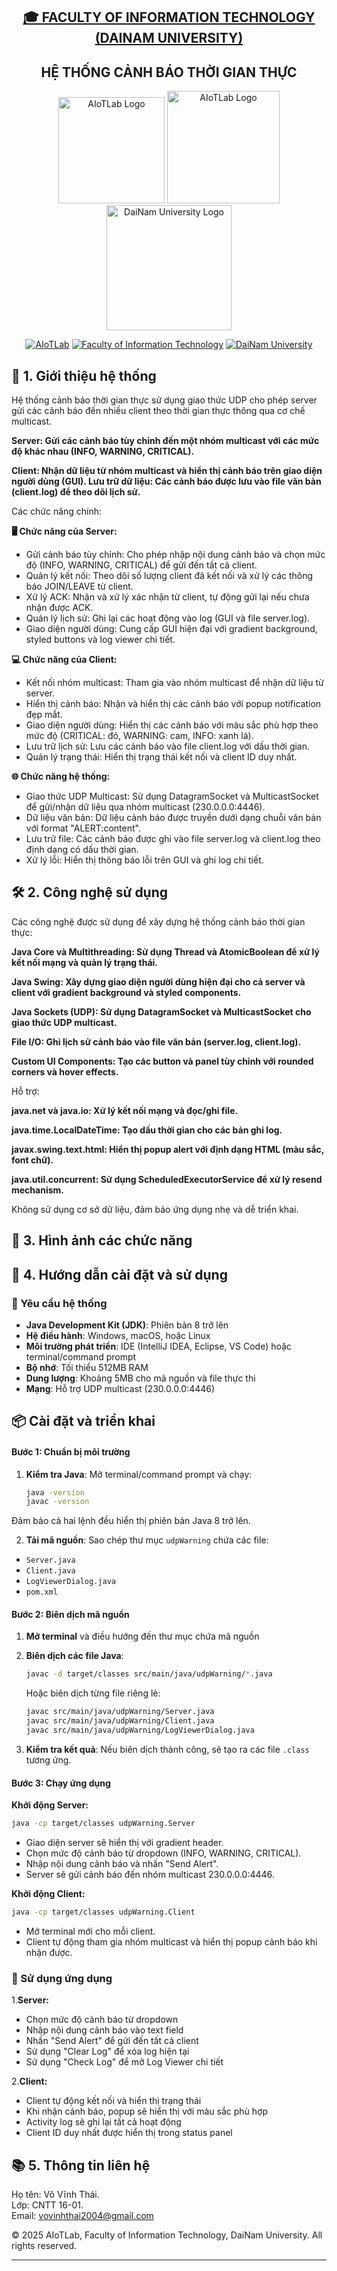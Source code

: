 <h2 align="center">
    <a href="https://dainam.edu.vn/vi/khoa-cong-nghe-thong-tin">
    🎓  FACULTY OF INFORMATION TECHNOLOGY (DAINAM UNIVERSITY)
    </a>
</h2>
<h2 align="center">
    HỆ THỐNG CẢNH BÁO THỜI GIAN THỰC
</h2>
<div align="center">
    <p align="center">
        <img alt="AIoTLab Logo" width="170" src="https://github.com/user-attachments/assets/711a2cd8-7eb4-4dae-9d90-12c0a0a208a2" />
        <img alt="AIoTLab Logo" width="180" src="https://github.com/user-attachments/assets/dc2ef2b8-9a70-4cfa-9b4b-f6c2f25f1660" />
        <img alt="DaiNam University Logo" width="200" src="https://github.com/user-attachments/assets/77fe0fd1-2e55-4032-be3c-b1a705a1b574" />
    </p>

[![AIoTLab](https://img.shields.io/badge/AIoTLab-green?style=for-the-badge)](https://www.facebook.com/DNUAIoTLab)
[![Faculty of Information Technology](https://img.shields.io/badge/Faculty%20of%20Information%20Technology-blue?style=for-the-badge)](https://dainam.edu.vn/vi/khoa-cong-nghe-thong-tin)
[![DaiNam University](https://img.shields.io/badge/DaiNam%20University-orange?style=for-the-badge)](https://dainam.edu.vn)

</div>


## 📖 1. Giới thiệu hệ thống

Hệ thống cảnh báo thời gian thực sử dụng giao thức UDP cho phép server gửi các cảnh báo đến nhiều client theo thời gian thực thông qua cơ chế multicast.

**Server: Gửi các cảnh báo tùy chỉnh đến một nhóm multicast với các mức độ khác nhau (INFO, WARNING, CRITICAL).**

**Client: Nhận dữ liệu từ nhóm multicast và hiển thị cảnh báo trên giao diện người dùng (GUI). Lưu trữ dữ liệu: Các cảnh báo được lưu vào file văn bản (client.log) để theo dõi lịch sử.**  

Các chức năng chính:

**🖥 Chức năng của Server:**  

- Gửi cảnh báo tùy chỉnh: Cho phép nhập nội dung cảnh báo và chọn mức độ (INFO, WARNING, CRITICAL) để gửi đến tất cả client.  
- Quản lý kết nối: Theo dõi số lượng client đã kết nối và xử lý các thông báo JOIN/LEAVE từ client.  
- Xử lý ACK: Nhận và xử lý xác nhận từ client, tự động gửi lại nếu chưa nhận được ACK.  
- Quản lý lịch sử: Ghi lại các hoạt động vào log (GUI và file server.log).  
- Giao diện người dùng: Cung cấp GUI hiện đại với gradient background, styled buttons và log viewer chi tiết.

**💻 Chức năng của Client:**  

- Kết nối nhóm multicast: Tham gia vào nhóm multicast để nhận dữ liệu từ server.  
- Hiển thị cảnh báo: Nhận và hiển thị các cảnh báo với popup notification đẹp mắt.  
- Giao diện người dùng: Hiển thị các cảnh báo với màu sắc phù hợp theo mức độ (CRITICAL: đỏ, WARNING: cam, INFO: xanh lá).  
- Lưu trữ lịch sử: Lưu các cảnh báo vào file client.log với dấu thời gian.  
- Quản lý trạng thái: Hiển thị trạng thái kết nối và client ID duy nhất.

**🌐 Chức năng hệ thống:**  

- Giao thức UDP Multicast: Sử dụng DatagramSocket và MulticastSocket để gửi/nhận dữ liệu qua nhóm multicast (230.0.0.0:4446).  
- Dữ liệu văn bản: Dữ liệu cảnh báo được truyền dưới dạng chuỗi văn bản với format "ALERT:content".  
- Lưu trữ file: Các cảnh báo được ghi vào file server.log và client.log theo định dạng có dấu thời gian.  
- Xử lý lỗi: Hiển thị thông báo lỗi trên GUI và ghi log chi tiết.




## 🛠️ 2. Công nghệ sử dụng




Các công nghệ được sử dụng để xây dựng hệ thống cảnh báo thời gian thực:  

**Java Core và Multithreading: Sử dụng Thread và AtomicBoolean để xử lý kết nối mạng và quản lý trạng thái.**  

**Java Swing: Xây dựng giao diện người dùng hiện đại cho cả server và client với gradient background và styled components.**

**Java Sockets (UDP): Sử dụng DatagramSocket và MulticastSocket cho giao thức UDP multicast.**

**File I/O: Ghi lịch sử cảnh báo vào file văn bản (server.log, client.log).**

**Custom UI Components: Tạo các button và panel tùy chỉnh với rounded corners và hover effects.**

Hỗ trợ:  

**java.net và java.io: Xử lý kết nối mạng và đọc/ghi file.**

**java.time.LocalDateTime: Tạo dấu thời gian cho các bản ghi log.**  

**javax.swing.text.html: Hiển thị popup alert với định dạng HTML (màu sắc, font chữ).** 

**java.util.concurrent: Sử dụng ScheduledExecutorService để xử lý resend mechanism.**

Không sử dụng cơ sở dữ liệu, đảm bảo ứng dụng nhẹ và dễ triển khai.




## 🚀 3. Hình ảnh các chức năng




## 📝 4. Hướng dẫn cài đặt và sử dụng

### 🔧 Yêu cầu hệ thống

- **Java Development Kit (JDK)**: Phiên bản 8 trở lên
- **Hệ điều hành**: Windows, macOS, hoặc Linux
- **Môi trường phát triển**: IDE (IntelliJ IDEA, Eclipse, VS Code) hoặc terminal/command prompt
- **Bộ nhớ**: Tối thiểu 512MB RAM
- **Dung lượng**: Khoảng 5MB cho mã nguồn và file thực thi
- **Mạng**: Hỗ trợ UDP multicast (230.0.0.0:4446)




## 📦 Cài đặt và triển khai

#### Bước 1: Chuẩn bị môi trường
1. **Kiểm tra Java**: Mở terminal/command prompt và chạy:
   ```bash
   java -version
   javac -version
   ```

Đảm bảo cả hai lệnh đều hiển thị phiên bản Java 8 trở lên.

2. **Tải mã nguồn**: Sao chép thư mục `udpWarning` chứa các file:
- `Server.java`
- `Client.java`
- `LogViewerDialog.java`
- `pom.xml`


#### Bước 2: Biên dịch mã nguồn

1. **Mở terminal** và điều hướng đến thư mục chứa mã nguồn
2. **Biên dịch các file Java**:
   ```bash
   javac -d target/classes src/main/java/udpWarning/*.java
   ```
   Hoặc biên dịch từng file riêng lẻ:
   ```bash
   javac src/main/java/udpWarning/Server.java
   javac src/main/java/udpWarning/Client.java
   javac src/main/java/udpWarning/LogViewerDialog.java
   ```

3. **Kiểm tra kết quả**: Nếu biên dịch thành công, sẽ tạo ra các file `.class` tương ứng.



#### Bước 3: Chạy ứng dụng

**Khởi động Server:**
```bash
java -cp target/classes udpWarning.Server
```
- Giao diện server sẽ hiển thị với gradient header.
- Chọn mức độ cảnh báo từ dropdown (INFO, WARNING, CRITICAL).
- Nhập nội dung cảnh báo và nhấn "Send Alert".
- Server sẽ gửi cảnh báo đến nhóm multicast 230.0.0.0:4446.

**Khởi động Client:**
```bash
java -cp target/classes udpWarning.Client
```

- Mở terminal mới cho mỗi client.
- Client tự động tham gia nhóm multicast và hiển thị popup cảnh báo khi nhận được.

### 🚀 Sử dụng ứng dụng

1.**Server:**
- Chọn mức độ cảnh báo từ dropdown
- Nhập nội dung cảnh báo vào text field
- Nhấn "Send Alert" để gửi đến tất cả client
- Sử dụng "Clear Log" để xóa log hiện tại
- Sử dụng "Check Log" để mở Log Viewer chi tiết

2.**Client:**
- Client tự động kết nối và hiển thị trạng thái
- Khi nhận cảnh báo, popup sẽ hiển thị với màu sắc phù hợp
- Activity log sẽ ghi lại tất cả hoạt động
- Client ID duy nhất được hiển thị trong status panel

## 📚 5. Thông tin liên hệ
Họ tên: Võ Vĩnh Thái.  
Lớp: CNTT 16-01.  
Email: vovinhthai2004@gmail.com

© 2025 AIoTLab, Faculty of Information Technology, DaiNam University. All rights reserved.

---

